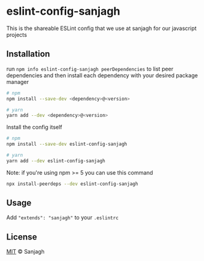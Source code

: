 # eslint-config-sanjagh

This is the shareable ESLint config that we use at sanjagh for our javascript projects

## Installation

run `npm info eslint-config-sanjagh peerDependencies` to list peer dependencies and then install each dependency with your desired package manager

```sh
# npm
npm install --save-dev <dependency>@<version>

# yarn
yarn add --dev <dependency>@<version>
```

Install the config itself
```sh
# npm
npm install --save-dev eslint-config-sanjagh

# yarn
yarn add --dev eslint-config-sanjagh
```

Note: if you're using npm >= 5 you can use this command
```sh
npx install-peerdeps --dev eslint-config-sanjagh
```

## Usage

Add `"extends": "sanjagh"` to your `.eslintrc`

## License 

[MIT](./LICENSE) © Sanjagh
